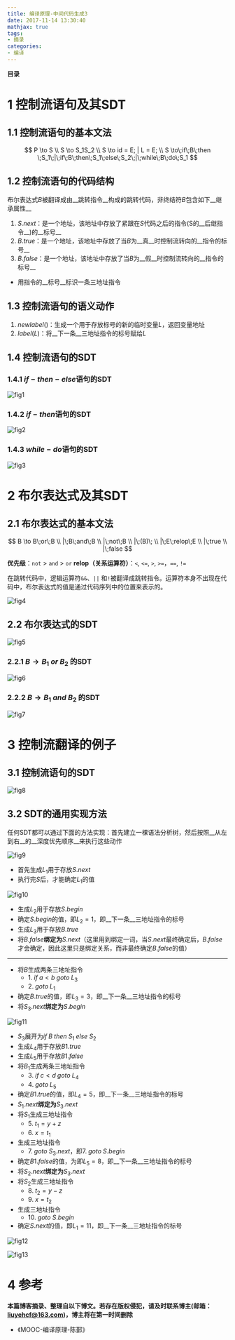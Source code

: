 ```yaml
---
title: 编译原理-中间代码生成3
date: 2017-11-14 13:30:40
mathjax: true
tags: 
- 摘录
categories: 
- 编译
---
```


__目录__

<!-- toc -->
<!--more-->

# 1 控制流语句及其SDT

## 1.1 控制流语句的基本文法

$$
P \to S \\
S \to S_1S_2 \\
S \to id = E; | L = E; \\
S \to\;if\;B\;then \;S_1\;|\;if\;B\;then\;S_1\;else\;S_2\;|\;while\;B\;do\;S_1
$$

## 1.2 控制流语句的代码结构

布尔表达式$B$被翻译成由__跳转指令__构成的跳转代码，非终结符$B$包含如下__继承属性__

1. $S.next$：是一个地址，该地址中存放了紧跟在$S$代码之后的指令(S的__后继指令__)的__标号__
1. $B.true$：是一个地址，该地址中存放了当$B$为__真__时控制流转向的__指令的标号__
1. $B.false$：是一个地址，该地址中存放了当$B$为__假__时控制流转向的__指令的标号__
* 用指令的__标号__标识一条三地址指令

## 1.3 控制流语句的语义动作

1. $newlabel()$：生成一个用于存放标号的新的临时变量$L$，返回变量地址
1. $label(L)$：将__下一条__三地址指令的标号赋给$L$

## 1.4 控制流语句的SDT

### 1.4.1 $if-then-else$语句的SDT

![fig1](/images/编译原理-中间代码生成3/fig1.jpg)

### 1.4.2 $if-then$语句的SDT

![fig2](/images/编译原理-中间代码生成3/fig2.jpg)

### 1.4.3 $while-do$语句的SDT

![fig3](/images/编译原理-中间代码生成3/fig3.jpg)

# 2 布尔表达式及其SDT

## 2.1 布尔表达式的基本文法

$$
B \to B\;or\;B \\
|\;B\;and\;B \\
|\;not\;B \\
|\;(B)\; \\
|\;E\;relop\;E \\
|\;true \\
|\;false
$$

__优先级__：`not` \> `and` \> `or`
__relop（关系运算符）__：`<`, `<=`, `>`, `>=`，`==`, `!=`

在跳转代码中，逻辑运算符`&&`、`||` 和`!`被翻译成跳转指令。运算符本身不出现在代码中，布尔表达式的值是通过代码序列中的位置来表示的。

![fig4](/images/编译原理-中间代码生成3/fig4.jpg)

## 2.2 布尔表达式的SDT

![fig5](/images/编译原理-中间代码生成3/fig5.jpg)

### 2.2.1 $B \to B_1\;or\;B_2$ 的SDT

![fig6](/images/编译原理-中间代码生成3/fig6.jpg)

### 2.2.2 $B \to B_1\;and\;B_2$ 的SDT

![fig7](/images/编译原理-中间代码生成3/fig7.jpg)

# 3 控制流翻译的例子

## 3.1 控制流语句的SDT

![fig8](/images/编译原理-中间代码生成3/fig8.jpg)

## 3.2 SDT的通用实现方法

任何SDT都可以通过下面的方法实现：首先建立一棵语法分析树，然后按照__从左到右__的__深度优先顺序__来执行这些动作

![fig9](/images/编译原理-中间代码生成3/fig9.jpg)

* 首先生成$L_1$用于存放$S.next$
* 执行完$S$后，才能确定$L_1$的值

![fig10](/images/编译原理-中间代码生成3/fig10.jpg)

* 生成$L_2$用于存放$S.begin$
* 确定$S.begin$的值，即$L_2=1$，即__下一条__三地址指令的标号
* 生成$L_3$用于存放$B.true$
* 将$B.false$__绑定为__$S.next$（这里用到绑定一词，当$S.next$最终确定后，$B.false$才会确定，因此这里只是绑定关系，而非最终确定$B.false$的值）

---

* 将$B$生成两条三地址指令
    * $1.\;if\;a<b\;goto\;L_3$
    * $2.\;goto\;L_1$
* 确定$B.true$的值，即$L_3=3$，即__下一条__三地址指令的标号
* 将$S_3.next$__绑定为__$S.begin$

![fig11](/images/编译原理-中间代码生成3/fig11.jpg)

* $S_3$展开为$if\;B\;then\;S_1\;else\;S_2$
* 生成$L_4$用于存放$B1.true$
* 生成$L_5$用于存放$B1.false$
* 将$B_1$生成两条三地址指令
    * $3.\;if\;c<d\;goto\;L_4$
    * $4.\;goto\;L_5$
* 确定$B1.true$的值，即$L_4=5$，即__下一条__三地址指令的标号
* $S_1.next$__绑定为__$S_3.next$
* 将$S_1$生成三地址指令
    * $5.\;t_1 = y+z$
    * $6.\;x = t_1$
* 生成三地址指令
    * $7.\;goto\;S_3.next$，即$7.\;goto\;S.begin$
* 确定$B1.false$的值，为即$L_5=8$，即__下一条__三地址指令的标号
* 将$S_2.next$__绑定为__$S_3.next$
* 将$S_2$生成三地址指令
    * $8.\;t_2 = y-z$
    * $9.\;x = t_2$
* 生成三地址指令
    * $10.\;goto\;S.begin$
* 确定$S.next$的值，即$L_1=11$，即__下一条__三地址指令的标号

![fig12](/images/编译原理-中间代码生成3/fig12.jpg)

![fig13](/images/编译原理-中间代码生成3/fig13.jpg)

# 4 参考

__本篇博客摘录、整理自以下博文。若存在版权侵犯，请及时联系博主(邮箱：liuyehcf@163.com)，博主将在第一时间删除__

* 《MOOC-编译原理-陈鄞》
